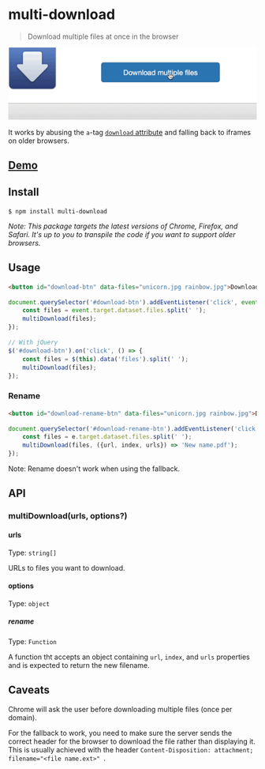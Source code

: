 # multi-download

> Download multiple files at once in the browser

![](screenshot.gif)

It works by abusing the `a`-tag [`download` attribute](https://developer.mozilla.org/en-US/docs/Web/HTML/Element/a#attr-download) and falling back to iframes on older browsers.


## [Demo](http://sindresorhus.com/multi-download)


## Install

```
$ npm install multi-download
```

*Note: This package targets the latest versions of Chrome, Firefox, and Safari. It's up to you to transpile the code if you want to support older browsers.*


## Usage

```html
<button id="download-btn" data-files="unicorn.jpg rainbow.jpg">Download</button>
```

```js
document.querySelector('#download-btn').addEventListener('click', event => {
	const files = event.target.dataset.files.split(' ');
	multiDownload(files);
});
```

```js
// With jQuery
$('#download-btn').on('click', () => {
	const files = $(this).data('files').split(' ');
	multiDownload(files);
});
```

### Rename

```html
<button id="download-rename-btn" data-files="unicorn.jpg rainbow.jpg">Download</button>
```

```js
document.querySelector('#download-rename-btn').addEventListener('click', event => {
	const files = e.target.dataset.files.split(' ');
	multiDownload(files, ({url, index, urls}) => 'New name.pdf');
});
```

Note: Rename doesn't work when using the fallback.


## API

### multiDownload(urls, options?)

#### urls

Type: `string[]`

URLs to files you want to download.

#### options

Type: `object`

##### rename

Type: `Function`

A function tht accepts an object containing `url`, `index`, and `urls` properties and is expected to return the new filename.


## Caveats

Chrome will ask the user before downloading multiple files (once per domain).

For the fallback to work, you need to make sure the server sends the correct header for the browser to download the file rather than displaying it. This is usually achieved with the header `Content-Disposition: attachment; filename="<file name.ext>" `.
